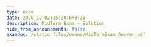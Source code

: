 ```yaml
---
type: exam
date: 2020-12-02T15:30:0+3:30
description: MidTerm Exam - Solution
hide_from_announcments: false
examdoc: /static_files/exams/MidTermExam_Answer.pdf
---
```


